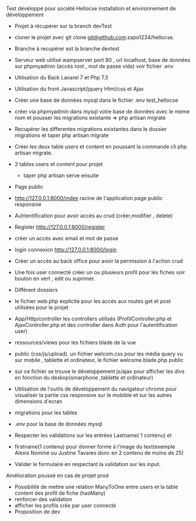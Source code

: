   Test dévéloppé pour société Hellocse
  installation et environnement de développement 
- Projet à récupérer sur la branch devTest
- cloner le projet avec git clone git@github.com:zapo1234/hellocse.
-  Branche à recupérer est la  branche devtest

- Serveur web utilisé wampserver port 80 , url localhost, base de données sur phpmyadmin (accès root , mot de passe vide) voir fichier .env
- Utilisation du Back Lavarel 7 et Php 7.3
- Utilisation du front Javascript/jquery Html/css et Ajax 

- Créer une base de données mysql dans le fichier .env  test_hellocse
- créer via phpmyadmin dans mysql votre base de données avec le meme nom  et pousser les migrations existante => php artisan migrate
- Recupérer les differentes migrations exixtantes dans le dossier migrations et taper php artisan migrate
- Créer les deux table users et content en poussant la commande cli php artisan migrate.

- 2 tables users et content pour projet
  - taper php artisan serve ensuite
 - Page public  
- http://127.0.0.1:8000/index racine de l'application page public responsive

 - Auhtentification pour avoir accès au crud (créer,modifier , delete)

- Register  http://127.0.0.1:8000/register 
- créer un accès avec email et mot de passe 
- login connexion http://127.0.0.1:8000/login 
- Créer un accès au back office pour avoir la permission à l'action crud
- Une fois user connecté créer un ou plusieurs  profil pour les fiches  voir bouton en vert  , edit ou suprimer.

- Différent dossiers
- le fichier web.php explicite pour les accès aux routes get et post utilisées pour le projet
- App/Http/controller les controllers utilisés (ProfilController.php  et AjaxController.php et des controller dans Auth pour l'autentification user)
- ressources/views pour les fichiers blade de la vue
- public (css/js/upload). un fichier welcom.css pour les média query vu sur mobile , tablette et ordinateur, le fichier welcome.blade.php public 
-  sur ce fichier se trouve le développement js/ajax pour afficher les divs en fonction du deskop(smarphone ,tablette et ordinateur)
- Utilisation de l'outils de développement du navigateur chrome pour visualiser la partie css responsive sur le mobible et sur les autres dimensions d'ecran
-  migrations pour les tables
-  .env pour la base de données mysql

- Respecter les validations sur les entrées Lastname( 1 contenu) et 
- firstname(1 contenu) pour donner forme à l'image du text(exemple Alexis Nominé ou Justine Tavares donc en 2 contenu de moins de 25)
- Valider le formulaire en respectant la validation sur les input.

Amélioration poussé en cas de projet prod
- Possibilité de mettre une relation ManyToOne entre users et la table content des profil de fiche (hasMany)
- renforcer des validation
- afficher les profils crée par user connecté
- Proposition de dev
